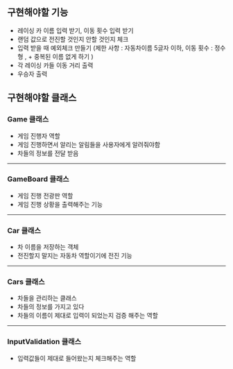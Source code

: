 ## 구현해야할 기능

- 레이싱 카 이름 입력 받기, 이동 횟수 입력 받기
- 랜덤 값으로 전진할 것인지 안할 것인지 체크
- 입력 받을 때 예외체크 만들기 (제한 사항 : 자동차이름 5글자 이하, 이동 횟수 : 정수형 , + 중복된 이름 없게 하기 )
- 각 레이싱 카들 이동 거리 출력
- 우승자 출력 


## 구현해야할 클래스

### Game 클래스 
- 게임 진행자 역할
- 게임 진행하면서 알리는 알림들을 사용자에게 알려줘야함
- 차들의 정보를 전달 받음

----

### GameBoard 클래스 
- 게임 진행 전광판 역할
- 게임 진행 상황을 출력해주는 기능 
----
### Car 클래스 
- 차 이름을 저장하는 객체
- 전진할지 말지는 자동차 역할이기에 전진 기능 
----
### Cars 클래스 
- 차들을 관리하는 클래스
- 차들의 정보를 가지고 있다
- 차들의 이름이 제대로 입력이 되었는지 검증 해주는 역할
____
### InputValidation 클래스
- 입력값들이 제대로 들어왔는지 체크해주는 역할 